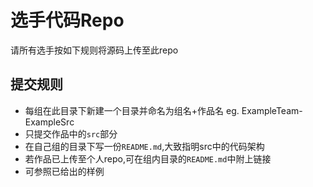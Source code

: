 # 选手代码Repo
请所有选手按如下规则将源码上传至此repo

## 提交规则
* 每组在此目录下新建一个目录并命名为组名+作品名 eg. ExampleTeam-ExampleSrc
* 只提交作品中的`src`部分
* 在自己组的目录下写一份`README.md`,大致指明src中的代码架构
* 若作品已上传至个人repo,可在组内目录的`README.md`中附上链接
* 可参照已给出的样例
